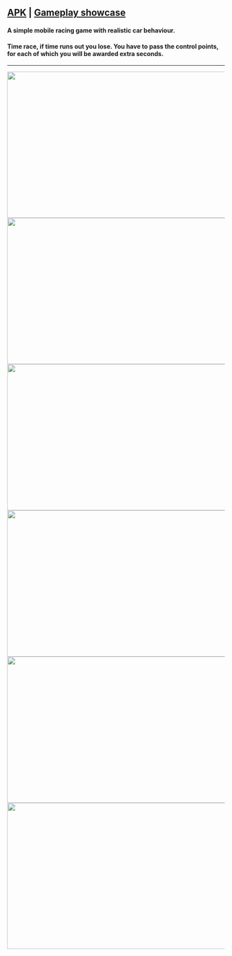 ## [APK](https://drive.google.com/drive/folders/1NV0Bgk0o2eI0yi3oCAy8Ta6eZ4Wtes_q?usp=sharing) | [Gameplay showcase](https://www.youtube.com/watch?v=lKB8PwOaL9I)

#### A simple mobile racing game with realistic car behaviour. 

#### Time race, if time runs out you lose. You have to pass the control points, for each of which you will be awarded extra seconds. 


__________________________________
<img src="https://media.giphy.com/media/v1.Y2lkPTc5MGI3NjExZXJvOTNhNGlydWpneGcwcTltNGNocWlweXo1cWoxZDV0YW1peTkwYiZlcD12MV9pbnRlcm5hbF9naWZfYnlfaWQmY3Q9Zw/d7Xjj9aDGubqSYbzTs/giphy-downsized-large.gif" width="600" height="338" /><img src="https://media.giphy.com/media/v1.Y2lkPTc5MGI3NjExZDd1OXpnbnR1bnI0NjA2ZW1wMDV1cjNneXB0M3M2c29rc2k3a3VvMiZlcD12MV9pbnRlcm5hbF9naWZfYnlfaWQmY3Q9Zw/07UDg8xyQRXWM1VnRA/giphy-downsized-large.gif" width="600" height="338" /> 
<img src="https://media.giphy.com/media/v1.Y2lkPTc5MGI3NjExdXp0cXJzcjBpcXFsNW1nbWc1b2F3bXUwcTBkOWlteTcyOGZoZGJjMyZlcD12MV9pbnRlcm5hbF9naWZfYnlfaWQmY3Q9Zw/wb59ZN4wlywABVHwmy/giphy-downsized-large.gif" width="600" height="338" /><img src="https://media.giphy.com/media/v1.Y2lkPTc5MGI3NjExcjJwbWZoZzB2eWtiMzFiOGM5MzF3OHg4aGxmZmZwMXF1bTE1OW9kOSZlcD12MV9pbnRlcm5hbF9naWZfYnlfaWQmY3Q9Zw/gUvDmBqf30w4spXxsj/giphy-downsized-large.gif" width="600" height="338" /> 
<img src="https://media.giphy.com/media/v1.Y2lkPTc5MGI3NjExcXRtaWNudjlwY3c0NXJmbG4wejlkd3pxdDhheXlzOHV2bHd5Mzh0biZlcD12MV9pbnRlcm5hbF9naWZfYnlfaWQmY3Q9Zw/r5OlOFmjdG6828u3sz/giphy-downsized-large.gif" width="600" height="338" /><img src="https://media.giphy.com/media/v1.Y2lkPTc5MGI3NjExNGQ5a2tmdjZxNjIwYXpkcmU2Z2k4Y2tjb3diODVhMXppNmE5bjEyMCZlcD12MV9pbnRlcm5hbF9naWZfYnlfaWQmY3Q9Zw/UV3VtUAtlPlviUbsQX/giphy-downsized-large.gif" width="600" height="338" /> 
